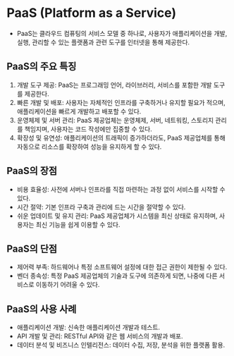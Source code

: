 # PaaS (Platform as a Service)
- PaaS는 클라우드 컴퓨팅의 서비스 모델 중 하나로, 사용자가 애플리케이션을 개발, 실행, 관리할 수 있는 플랫폼과 관련 도구를 인터넷을 통해 제공한다.

## PaaS의 주요 특징
1. 개발 도구 제공: PaaS는 프로그래밍 언어, 라이브러리, 서비스를 포함한 개발 도구를 제공한다.
2. 빠른 개발 및 배포: 사용자는 자체적인 인프라를 구축하거나 유지할 필요가 적으며, 애플리케이션을 빠르게 개발하고 배포할 수 있다.
3. 운영체제 및 서버 관리: PaaS 제공업체는 운영체제, 서버, 네트워킹, 스토리지 관리를 책임지며, 사용자는 코드 작성에만 집중할 수 있다.
4. 확장성 및 유연성: 애플리케이션의 트래픽이 증가하더라도, PaaS 제공업체를 통해 자동으로 리소스를 확장하여 성능을 유지하게 할 수 있다.

## PaaS의 장점
- 비용 효율성: 사전에 서버나 인프라를 직접 마련하는 과정 없이 서비스를 시작할 수 있다.
- 시간 절약: 기본 인프라 구축과 관리에 드는 시간을 절약할 수 있다.
- 쉬운 업데이트 및 유지 관리: PaaS 제공업체가 시스템을 최신 상태로 유지하며, 사용자는 최신 기능을 쉽게 이용할 수 있다.

## PaaS의 단점
- 제어력 부족: 하드웨어나 특정 소프트웨어 설정에 대한 접근 권한이 제한될 수 있다.
- 벤더 종속성: 특정 PaaS 제공업체의 기술과 도구에 의존하게 되면, 나중에 다른 서비스로 이동하기 어려울 수 있다.

## PaaS의 사용 사례
- 애플리케이션 개발: 신속한 애플리케이션 개발과 테스트.
- API 개발 및 관리: RESTful API와 같은 웹 서비스의 개발과 배포.
- 데이터 분석 및 비즈니스 인텔리전스: 데이터 수집, 저장, 분석을 위한 플랫폼 활용.